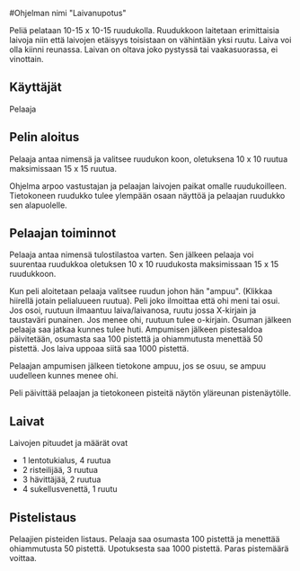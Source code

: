 #Ohjelman nimi "Laivanupotus"

Peliä pelataan 10-15 x 10-15 ruudukolla. Ruudukkoon laitetaan 
erimittaisia laivoja niin että laivojen etäisyys toisistaan
on vähintään yksi ruutu. Laiva voi olla kiinni reunassa. Laivan
on oltava joko pystyssä tai vaakasuorassa, ei vinottain.

## Käyttäjät

Pelaaja 

## Pelin aloitus

Pelaaja antaa nimensä ja valitsee ruudukon koon, oletuksena 10 x 10 ruutua
maksimissaan 15 x 15 ruutua. 

Ohjelma arpoo vastustajan ja pelaajan laivojen paikat omalle ruudukoilleen. Tietokoneen 
ruudukko tulee ylempään osaan näyttöä ja pelaajan ruudukko sen alapuolelle.

## Pelaajan toiminnot

Pelaaja antaa nimensä tulostilastoa varten. Sen jälkeen pelaaja voi suurentaa
ruudukkoa oletuksen 10 x 10 ruudukosta maksimissaan 15 x 15 ruudukkoon.

Kun peli aloitetaan pelaaja valitsee ruudun johon hän "ampuu". (Klikkaa hiirellä jotain
pelialuueen ruutua). Peli joko ilmoittaa
että ohi meni tai osui. Jos osoi, ruutuun ilmaantuu laiva/laivanosa, ruutu jossa X-kirjain ja 
taustaväri punainen. Jos menee ohi, ruutuun tulee o-kirjain. Osuman jälkeen pelaaja saa 
jatkaa kunnes tulee huti. Ampumisen jälkeen pistesaldoa päivitetään, osumasta saa 100 pistettä ja ohiammutusta menettää 50 pistettä. Jos laiva uppoaa siitä saa 1000 pistettä. 

Pelaajan ampumisen jälkeen tietokone
ampuu, jos se osuu, se ampuu uudelleen kunnes menee ohi.

Peli päivittää pelaajan ja tietokoneen pisteitä näytön yläreunan pistenäytölle.

## Laivat

Laivojen pituudet ja määrät ovat
* 1 lentotukialus, 4 ruutua
* 2 risteilijää, 3 ruutua
* 3 hävittäjää, 2 ruutua
* 4 sukellusvenettä, 1 ruutu

## Pistelistaus

Pelaajien pisteiden listaus. Pelaaja saa osumasta 100 pistettä ja menettää 
ohiammutusta 50 pistettä. Upotuksesta saa 1000 pistettä. Paras pistemäärä
voittaa.
